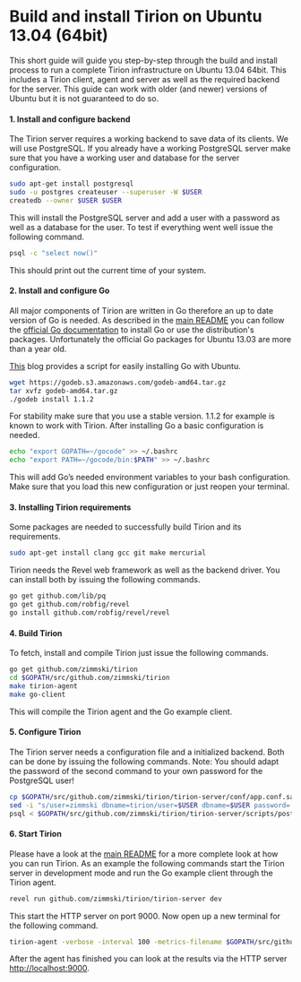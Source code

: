 # Build and install Tirion on Ubuntu 13.04 (64bit)

This short guide will guide you step-by-step through the build and install process to run a complete Tirion infrastructure on Ubuntu 13.04 64bit. This includes a Tirion client, agent and server as well as the required backend for the server. This guide can work with older (and newer) versions of Ubuntu but it is not guaranteed to do so.

#### 1. Install and configure backend

The Tirion server requires a working backend to save data of its clients. We will use PostgreSQL. If you already have a working PostgreSQL server make sure that you have a working user and database for the server configuration.

```bash
sudo apt-get install postgresql
sudo -u postgres createuser --superuser -W $USER
createdb --owner $USER $USER
```

This will install the PostgreSQL server and add a user with a password as well as a database for the user. To test if everything went well issue the following command.

```bash
psql -c "select now()"
```

This should print out the current time of your system.

#### 2. Install  and configure Go

All major components of Tirion are written in Go therefore an up to date version of Go is needed. As described in the [main README](/#how-to-build-tirion) you can follow the [official Go documentation](http://golang.org/doc/install) to install Go or use the distribution's packages. Unfortunately the official Go packages for Ubuntu 13.03 are more than a year old.

[This](http://blog.labix.org/2013/06/15/in-flight-deb-packages-of-go) blog provides a script for easily installing Go with Ubuntu.

```bash
wget https://godeb.s3.amazonaws.com/godeb-amd64.tar.gz
tar xvfz godeb-amd64.tar.gz
./godeb install 1.1.2
```

For stability make sure that you use a stable version. 1.1.2 for example is known to work with Tirion. After installing Go a basic configuration is needed.

```bash
echo "export GOPATH=~/gocode" >> ~/.bashrc
echo "export PATH=~/gocode/bin:$PATH" >> ~/.bashrc
```

This will add Go’s needed environment variables to your bash configuration. Make sure that you load this new configuration or just reopen your terminal.

#### 3. Installing Tirion requirements

Some packages are needed to successfully build Tirion and its requirements.

```bash
sudo apt-get install clang gcc git make mercurial
```

Tirion needs the Revel web framework as well as the backend driver. You can install both by issuing the following commands.

```bash
go get github.com/lib/pq
go get github.com/robfig/revel
go install github.com/robfig/revel/revel
```

#### 4. Build Tirion

To fetch, install and compile Tirion just issue the following commands.

```bash
go get github.com/zimmski/tirion
cd $GOPATH/src/github.com/zimmski/tirion
make tirion-agent
make go-client
```

This will compile the Tirion agent and the Go example client.

#### 5. Configure Tirion

The Tirion server needs a configuration file and a initialized backend. Both can be done by issuing the following commands. Note: You should adapt the password of the second command to your own password for the PostgreSQL user!

```bash
cp $GOPATH/src/github.com/zimmski/tirion/tirion-server/conf/app.conf.sample $GOPATH/src/github.com/zimmski/tirion/tirion-server/conf/app.conf
sed -i "s/user=zimmski dbname=tirion/user=$USER dbname=$USER password='YOUR PASSWORD'/" $GOPATH/src/github.com/zimmski/tirion/tirion-server/conf/app.conf
psql < $GOPATH/src/github.com/zimmski/tirion/tirion-server/scripts/postgresql_ddl.sql
```

#### 6. Start Tirion

Please have a look at the [main README](/) for a more complete look at how you can run Tirion. As an example the following commands start the Tirion server in development mode and run the Go example client through the Tirion agent.

```bash
revel run github.com/zimmski/tirion/tirion-server dev
```

This start the HTTP server on port 9000. Now open up a new terminal for the following command.

```bash
tirion-agent -verbose -interval 100 -metrics-filename $GOPATH/src/github.com/zimmski/tirion/clients/example-metrics.json -exec go-client -exec-arguments "-verbose -runtime 2" -socket /tmp/tirion.sock -server "localhost:9000"
```

After the agent has finished you can look at the results via the HTTP server [http://localhost:9000](http://localhost:9000).
